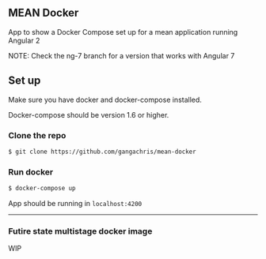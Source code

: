 ## MEAN Docker
App to show a Docker Compose set up for a mean application running Angular 2

NOTE: Check the ng-7 branch for a version that works with Angular 7

## Set up
Make sure you have docker and docker-compose installed.

Docker-compose should be version 1.6 or higher.

### Clone the repo
```bash
$ git clone https://github.com/gangachris/mean-docker
```
 ### Run docker
 ```bash
 $ docker-compose up
 ```

 App should be running in `localhost:4200`





--------------------------------------------------------------------

### Futire state multistage docker image 
WIP 



